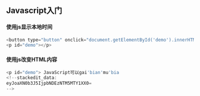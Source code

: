 ## Javascript入门

#### 使用js显示本地时间
```javascript
<button type="button" onclick="document.getElementById('demo').innerHTML = Date()">
<p id="demo"></p>
```
#### 使用js改变HTML内容
```javascript
<p id="demo"> JavaScript可以gai'bian'mu'bia
<!--stackedit_data:
eyJoaXN0b3J5IjpbNDEzNTM5MTY1XX0=
-->